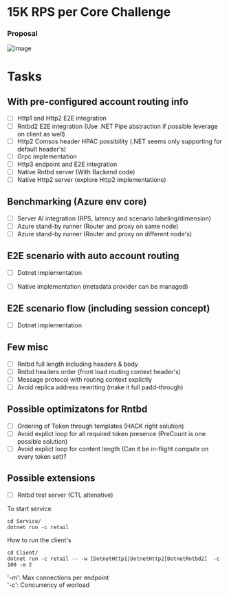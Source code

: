 <h1>15K RPS per Core Challenge</h1>

<h3>Proposal</h3>

![image](https://user-images.githubusercontent.com/6880899/172974154-57e81c2a-80d3-4e0c-8fa7-c1091fbc116d.png)


# Tasks

## With pre-configured account routing info
- [ ] Http1 and Http2 E2E integration 
- [ ] Rntbd2 E2E integration (Use .NET Pipe abstraction if possible leverage on client as well)
- [ ] Http2 Comsos header HPAC possibility (.NET seems only supporting for default header's)
- [ ] Grpc implementation
- [ ] Http3 endpoint and E2E integration 
- [ ] Native Rntbd server (With Backend code)
- [ ] Native Http2 server (explore Http2 implementations)

## Benchmarking (Azure env core)
- [ ] Server AI integration (RPS, latency and scenario labeling/dimension)
- [ ] Azure stand-by runner (Router and proxy on same node)
- [ ] Azure stand-by runner (Router and proxy on different node's)

## E2E scenario with auto account routing
- [ ] Dotnet implementation 
- [ ] Native implementation (metadata provider can be managed)


## E2E scenario flow (including session concept)
- [ ] Dotnet implementation 


## Few misc
- [ ] Rntbd full length including headers & body
- [ ] Rntbd headers order (front load routing context header's)
- [ ] Message protocol with routing context explictly
- [ ] Avoid replica address rewriting (make it full padd-through)

## Possible optimizatons for Rntbd 
- [ ] Ordering of Token through templates (HACK right solution)
- [ ] Avoid explict loop for all required token presence (PreCount is one possible solution)
- [ ] Avoid explict loop for content length (Can it be in-flight compute on every token set)?

## Possible extensions
- [ ] Rntbd test server (CTL altenative)


To start service
```
cd Service/
dotnet run -c retail 
```

How to run the client's
```
cd Client/
dotnet run -c retail -- -w [DotnetHttp1|DotnetHttp2|DotnetRntbd2]  -c 100 -m 2
```
'-m': Max connections per endpoint  
'-c': Concurrency of worload
